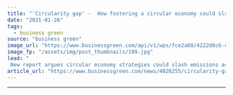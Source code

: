 ```yaml
---
title: "'Circularity gap' -  How fostering a circular economy could slash global emissions by over a third"
date: "2021-01-26"
tags: 
  - business green
source: "business green"
image_url: "https://www.businessgreen.com/api/v1/wps/fce2a60/4222d0c6-c24b-4747-9ba8-5268c60b8f15/8/Circular-economy-185x114.jpg"
image_fp: "/assets/img/post_thumbnails/109.jpg"
lead: "
 New report argues circular economy strategies could slash emissions across the global economy, reducing waste and climate impacts across the housing, mobility, and food sectors ..."
article_url: "https://www.businessgreen.com/news/4026255/circularity-gap-fostering-circular-economy-slash-global-emissions"
---
```


---

